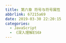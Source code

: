 ```yaml
---
title: 第六章 符号与符号属性
abbrlink: 67215a69
date: 2019-03-30 22:20:15
categories:
  - JavaScript
  - 《深入理解ES6》
---
```

